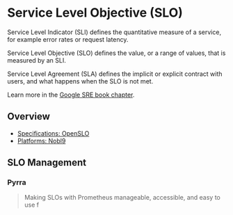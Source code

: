 # Service Level Objective (SLO)

Service Level Indicator (SLI) defines the quantitative measure of a service, for example error rates or request latency.

Service Level Objective (SLO) defines the value, or a range of values, that is measured by an SLI. 

Service Level Agreement (SLA) defines the implicit or explicit contract with users, and what happens when the SLO is not met. 

Learn more in the [Google SRE book chapter](https://sre.google/sre-book/service-level-objectives/).

## Overview 

- [Specifications: OpenSLO](../collections-specs#openslo)
- [Platforms: Nobl9](../platforms#nobl9)

## SLO Management

### Pyrra

> Making SLOs with Prometheus manageable, accessible, and easy to use f